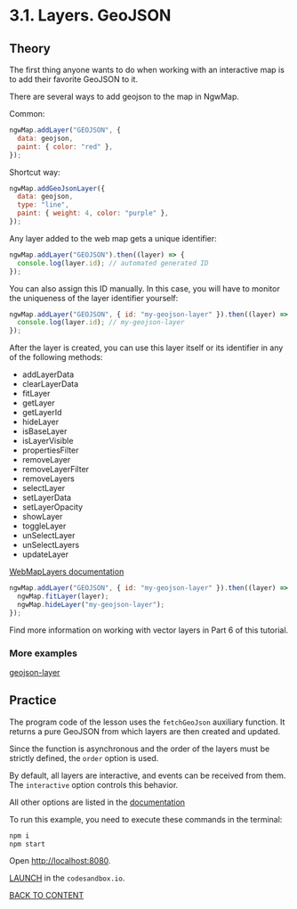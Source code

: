 # 3.1. Layers. GeoJSON

## Theory

The first thing anyone wants to do when working with an interactive map is to add their favorite GeoJSON to it.

There are several ways to add geojson to the map in NgwMap.

Common:

```javascript
ngwMap.addLayer("GEOJSON", {
  data: geojson,
  paint: { color: "red" },
});
```

Shortcut way:

```javascript
ngwMap.addGeoJsonLayer({
  data: geojson,
  type: "line",
  paint: { weight: 4, color: "purple" },
});
```

Any layer added to the web map gets a unique identifier:

```javascript
ngwMap.addLayer("GEOJSON").then((layer) => {
  console.log(layer.id); // automated generated ID
});
```

You can also assign this ID manually. In this case, you will have to monitor the uniqueness of the layer identifier yourself:

```javascript
ngwMap.addLayer("GEOJSON", { id: "my-geojson-layer" }).then((layer) => {
  console.log(layer.id); // my-geojson-layer
});
```

After the layer is created, you can use this layer itself or its identifier in any of the following methods:

- addLayerData
- clearLayerData
- fitLayer
- getLayer
- getLayerId
- hideLayer
- isBaseLayer
- isLayerVisible
- propertiesFilter
- removeLayer
- removeLayerFilter
- removeLayers
- selectLayer
- setLayerData
- setLayerOpacity
- showLayer
- toggleLayer
- unSelectLayer
- unSelectLayers
- updateLayer

[WebMapLayers documentation](https://code-api.nextgis.com/classes/ngw_map.WebMapLayers.html)

```javascript
ngwMap.addLayer("GEOJSON", { id: "my-geojson-layer" }).then((layer) => {
  ngwMap.fitLayer(layer);
  ngwMap.hideLayer("my-geojson-layer");
});
```

Find more information on working with vector layers in Part 6 of this tutorial.

### More examples

[geojson-layer](https://code.nextgis.com/demo-examples-geojson-layer)

## Practice

The program code of the lesson uses the `fetchGeoJson` auxiliary function. It returns a pure GeoJSON from which layers are then created and updated.

Since the function is asynchronous and the order of the layers must be strictly defined, the `order` option is used.

By default, all layers are interactive, and events can be received from them. The `interactive` option controls this behavior.

All other options are listed in the [documentation](https://code-api.nextgis.com/interfaces/ngw_map.GeoJsonAdapterOptions.html)

To run this example, you need to execute these commands in the terminal:

```bash
npm i
npm start
```

Open [http://localhost:8080](http://localhost:8080).

[LAUNCH](https://githubbox.com/nextgis/ngf-tutorial/tree/master/tutorials/3_1_layers_geojson) in the `codesandbox.io`.

[BACK TO CONTENT](../../README.md)
